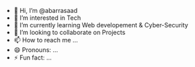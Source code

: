 - 👋 Hi, I’m @abarrasaad
- 👀 I’m interested in Tech
- 🌱 I’m currently learning Web developement & Cyber-Security
- 💞️ I’m looking to collaborate on Projects
- 📫 How to reach me ...
- 😄 Pronouns: ...
- ⚡ Fun fact: ...

<!---
abarrasaad/abarrasaad is a ✨ special ✨ repository because its `README.md` (this file) appears on your GitHub profile.
You can click the Preview link to take a look at your changes.
--->
